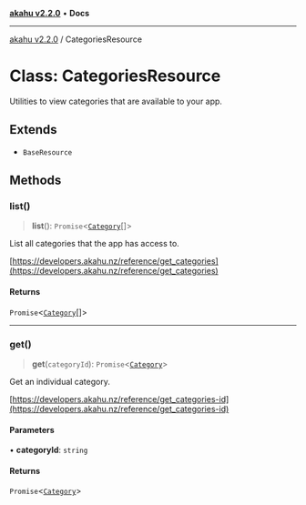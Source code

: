 [**akahu v2.2.0**](../README.md) • **Docs**

***

[akahu v2.2.0](../README.md) / CategoriesResource

# Class: CategoriesResource

Utilities to view categories that are available to your app.

## Extends

- `BaseResource`

## Methods

### list()

> **list**(): `Promise`\<[`Category`](../type-aliases/Category.md)[]\>

List all categories that the app has access to.

[https://developers.akahu.nz/reference/get_categories](https://developers.akahu.nz/reference/get_categories)

#### Returns

`Promise`\<[`Category`](../type-aliases/Category.md)[]\>

***

### get()

> **get**(`categoryId`): `Promise`\<[`Category`](../type-aliases/Category.md)\>

Get an individual category.

[https://developers.akahu.nz/reference/get_categories-id](https://developers.akahu.nz/reference/get_categories-id)

#### Parameters

• **categoryId**: `string`

#### Returns

`Promise`\<[`Category`](../type-aliases/Category.md)\>
